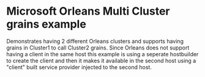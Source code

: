 # Microsoft Orleans Multi Cluster grains example

Demonstrates having 2 different Orleans clusters and supports having grains in Cluster1 to call Cluster2 grains. Since Orleans does not support having a client in the same host this example is using a seperate hostbuilder to create the client and then it makes it available in the second host using a "client" built service provider injected to the second host.
